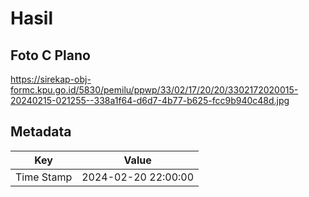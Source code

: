 # Hasil

## Foto C Plano

https://sirekap-obj-formc.kpu.go.id/5830/pemilu/ppwp/33/02/17/20/20/3302172020015-20240215-021255--338a1f64-d6d7-4b77-b625-fcc9b940c48d.jpg


## Metadata

| Key        | Value               |
| ---------- | ------------------- |
| Time Stamp | 2024-02-20 22:00:00 |



